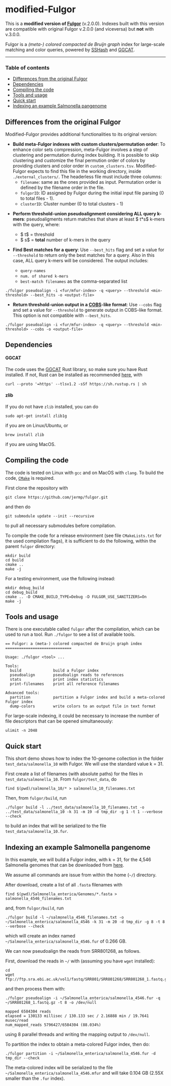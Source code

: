modified-Fulgor
======

This is a <b>modified version of [Fulgor](https://github.com/jermp/fulgor) </b> (v.2.0.0). Indexes built with this version are compatible with original Fulgor v.2.0.0 (and viceversa) but <b>not</b> with v.3.0.0.

Fulgor is a *(meta-) colored compacted de Bruijn graph* index for large-scale matching and color queries, powered by [SSHash](https://github.com/jermp/sshash) and [GGCAT](https://github.com/algbio/GGCAT).


------------

### Table of contents
* [Differences from the original Fulgor](#differences-from-the-original-fulgor)
* [Dependencies](#dependencies)
* [Compiling the code](#compiling-the-code)
* [Tools and usage](#tools-and-usage)
* [Quick start](#quick-start)
* [Indexing an example Salmonella pangenome](#indexing-an-example-salmonella-pangenome)

<!--
* [Pseudoalignment output format](#pseudoalignment-output-format)
-->


Differences from the original Fulgor
------------
Modified-Fulgor provides additional functionalities to its original version:

- <b>Build meta-Fulgor indexes with custom clusters/permutation order</b>: To enhance color sets compression, meta-Fulgor involves a step of clustering and permutation during index building. It is possible to skip clustering and customize the final permution order of colors by providing clusters and color order in `custom_clusters.tsv`. Modified-Fulgor expects to find this file in the working directory, inside `./external_clusters/`. The headerless file must include three columns:
	- `filename`: same as the ones provided as input. Permutation order is defined by the filename order in the file.
	- `fulgorID`:  ID assigned by Fulgor during the initial input file parsing (0 to total files - 1).
	- `clusterID`: Cluster number (0 to total clusters - 1)

<!--
<b></b>
   
    file structure

-->

- <b>Perform threshold-union pseudoalignment considering ALL query k-mers</b>: pseudoaligments return matches that share at least $ t*s$ k-mers with the query, where:
	- $ t$ = threshold
	- $ s$ = <b>total</b> number of k-mers in the query


- <b>Find Best matches for a query</b>: Use `--best_hits` flag and set a value for `--threshold` to return only the best matches for a query. Also in this case, ALL query k-mers will be considered. The output includes:
	- `query-names`
	- `num. of shared k-mers`
	- `best-match filenames` as the comma-separated list

<b></b>
   
    ./fulgor pseudoalign -i <fur/mfur-index> -q <query> --threshold <min-threshold> --best_hits -o <output-file> 

<!--
<b></b>
   
    file structure

-->

- <b>Return threshold-union output in a [COBS](https://github.com/iqbal-lab-org/cobs)-like format</b>: Use `--cobs` flag and set a value for `--threshold` to generate output in COBS-like format. This option is not compatible with `--best_hits`.

<b></b>
   
    ./fulgor pseudoalign -i <fur/mfur-index> -q <query> --threshold <min-threshold> --cobs -o <output-file> 
<!--
<b></b>
   
    file structure

-->


Dependencies
------------

#### GGCAT

The code uses the [GGCAT](https://github.com/algbio/GGCAT) Rust library,
so make sure you have Rust installed. If not, Rust can be installed as recommended [here](https://www.rust-lang.org/tools/install), with

	curl --proto '=https' --tlsv1.2 -sSf https://sh.rustup.rs | sh

#### zlib

If you do not have `zlib` installed, you can do

    sudo apt-get install zlib1g

if you are on Linux/Ubuntu, or

    brew install zlib

if you are using MacOS.


Compiling the code
------------------

The code is tested on Linux with `gcc` and on MacOS with `clang`.
To build the code, [`CMake`](https://cmake.org/) is required.

First clone the repository with

    git clone https://github.com/jermp/fulgor.git

and then do

    git submodule update --init --recursive

to pull all necessary submodules before compilation.

To compile the code for a release environment (see file `CMakeLists.txt` for the used compilation flags), it is sufficient to do the following, within the parent `fulgor` directory:

    mkdir build
    cd build
    cmake ..
    make -j

For a testing environment, use the following instead:

    mkdir debug_build
    cd debug_build
    cmake .. -D CMAKE_BUILD_TYPE=Debug -D FULGOR_USE_SANITIZERS=On
    make -j


Tools and usage
---------------

There is one executable called `fulgor` after the compilation, which can be used to run a tool.
Run `./fulgor` to see a list of available tools.

	== Fulgor: a (meta-) colored compacted de Bruijn graph index =============================

	Usage: ./fulgor <tool> ...

	Tools:
	  build              build a Fulgor index
	  pseudoalign        pseudoalign reads to references
	  stats              print index statistics
	  print-filenames    print all reference filenames

	Advanced tools:
	  partition          partition a Fulgor index and build a meta-colored Fulgor index
	  dump-colors        write colors to an output file in text format


For large-scale indexing, it could be necessary to increase the number of file descriptors that can be opened simultaneously:

	ulimit -n 2048



Quick start
-----------

This short demo shows how to index the 10-genome collection
in the folder `test_data/salmonella_10` with Fulgor.
We will use the standard value k = 31.

First create a list of filenames (with absolute paths) for the files in `test_data/salmonella_10`.
From `fulgor/test_data`, do

	find $(pwd)/salmonella_10/* > salmonella_10_filenames.txt

Then, from `fulgor/build`, run

	./fulgor build -l ../test_data/salmonella_10_filenames.txt -o ../test_data/salmonella_10 -k 31 -m 19 -d tmp_dir -g 1 -t 1 --verbose --check

to build an index that will be serialized to the file `test_data/salmonella_10.fur`.


Indexing an example Salmonella pangenome
----------------------------------------

In this example, we will build a Fulgor index, with k = 31, for the 4,546 Salmonella genomes that can be downloaded from [here](https://zenodo.org/record/1323684).

We assume all commands are issue from within the home (`~/`) directory.

After download,
create a list of all `.fasta` filenames with

	find $(pwd)/Salmonella_enterica/Genomes/*.fasta > salmonella_4546_filenames.txt

and, from `fulgor/build`, run

	./fulgor build -l ~/salmonella_4546_filenames.txt -o ~/Salmonella_enterica/salmonella_4546 -k 31 -m 20 -d tmp_dir -g 8 -t 8 --verbose --check

which will create an index named `~/Salmonella_enterica/salmonella_4546.fur` of 0.266 GB.

We can now pseudoalign the reads from SRR801268, as follows.

First, download the reads in `~/` with (assuming you have `wget` installed):

	cd
	wget ftp://ftp.sra.ebi.ac.uk/vol1/fastq/SRR801/SRR801268/SRR801268_1.fastq.gz

and then process them with:

	./fulgor pseudoalign -i ~/Salmonella_enterica/salmonella_4546.fur -q ~/SRR801268_1.fastq.gz -t 8 -o /dev/null

	mapped 6584304 reads
	elapsed = 130133 millisec / 130.133 sec / 2.16888 min / 19.7641 musec/read
	num_mapped_reads 5796427/6584304 (88.034%)

using 8 parallel threads and writing the mapping output to `/dev/null`.

To partition the index to obtain a meta-colored Fulgor index, then do:

	./fulgor partition -i ~/Salmonella_enterica/salmonella_4546.fur -d tmp_dir --check

The meta-colored index will be serialized to the file `~/Salmonella_enterica/salmonella_4546.mfur`
and will take 0.104 GB (2.55X smaller than the `.fur` index).

<!--
Pseudoalignment output format
-----------------------------

The tool `pseudoalign` writes the result to an output file, in plain text format, specified with the option `-o [output-filename]`.

This file has one line for each mapped read, formatted as follows:

	[read-name][TAB][list-lenght][TAB][list]

where `[list]` is a TAB-separated list of increasing integers, of length `[list-length]`, representing the list of reference identifiers to which the read is mapped. (`[TAB]` is the character `\t`.)

#### Example

	NODE_11_length_149361_cov_9.71634_ID_21 1       0
	NODE_3406_length_341_cov_20.0437_ID_681	1       0
	NODE_4745_length_118_cov_12.7931_ID_949	3       0       3       7
	NODE_102_length_2047_cov_18.1471_ID_203 1       0
	NODE_477_length_1163_cov_22.0531_ID_953 2       0       8
	NODE_9_length_173161_cov_9.33695_ID_17  1       0
	NODE_22_length_45757_cov_12.1361_ID_43  1       0


#### Important note

If pseudoalignment is performed against a **meta-colored** Fulgor index,
the reference identifiers in the pseudoalignment output might **not** correspond to the ones assigned following the input-file order as specified with option `-l` during index construction.
This is because the meta-colored index re-assignes identifiers to references to improve index compression.

In this case, the reference identifiers in the pseudoalignment output
are consistent with the ones returned by the `print-filenames` tool.
-->
